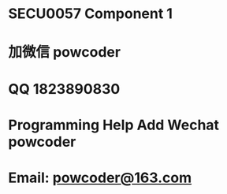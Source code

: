 # SECU0057 Component 1
# 加微信 powcoder

# QQ 1823890830

# Programming Help Add Wechat powcoder

# Email: powcoder@163.com

